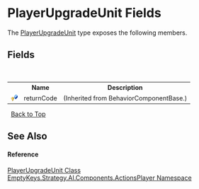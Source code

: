 # PlayerUpgradeUnit Fields
 

The <a href="T_EmptyKeys_Strategy_AI_Components_ActionsPlayer_PlayerUpgradeUnit">PlayerUpgradeUnit</a> type exposes the following members.


## Fields
&nbsp;<table><tr><th></th><th>Name</th><th>Description</th></tr><tr><td>![Protected field](media/protfield.gif "Protected field")</td><td>returnCode</td><td> (Inherited from BehaviorComponentBase.)</td></tr></table>&nbsp;
<a href="#playerupgradeunit-fields">Back to Top</a>

## See Also


#### Reference
<a href="T_EmptyKeys_Strategy_AI_Components_ActionsPlayer_PlayerUpgradeUnit">PlayerUpgradeUnit Class</a><br /><a href="N_EmptyKeys_Strategy_AI_Components_ActionsPlayer">EmptyKeys.Strategy.AI.Components.ActionsPlayer Namespace</a><br />